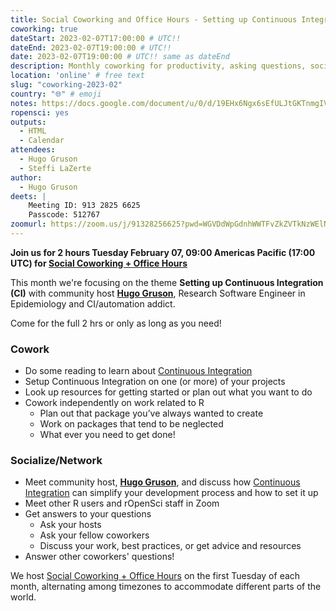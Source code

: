 ```yaml
---
title: Social Coworking and Office Hours - Setting up Continuous Integration
coworking: true
dateStart: 2023-02-07T17:00:00 # UTC!!
dateEnd: 2023-02-07T19:00:00 # UTC!!
date: 2023-02-07T19:00:00 # UTC!! same as dateEnd
description: Monthly coworking for productivity, asking questions, socializing
location: 'online' # free text
slug: "coworking-2023-02"
country: "🌐" # emoji
notes: https://docs.google.com/document/u/0/d/19EHx6Ngx6sEfULJtGKTnmgIVsVU3KH-nasJHNzHksL8/edit
ropensci: yes
outputs:
  - HTML
  - Calendar
attendees:
  - Hugo Gruson
  - Steffi LaZerte
author:
  - Hugo Gruson
deets: |
    Meeting ID: 913 2825 6625
    Passcode: 512767
zoomurl: https://zoom.us/j/91328256625?pwd=WGVDdWpGdnhWWTFvZkZVTkNzWElNQT09
---
```


<!--
```{r}
d <- lubridate::ymd_hms('2023-02-07 09:00:00', tz = 'America/Vancouver')
lubridate::with_tz(d, 'UTC')
lubridate::with_tz(d, 'America/Winnipeg')
```
-->

**Join us for 2 hours Tuesday February 07, 09:00 Americas Pacific (17:00 UTC) for 
[Social Coworking + Office Hours](/blog/2021/08/17/coworking-sessions/)**

This month we're focusing on the theme **Setting up Continuous Integration (CI)** 
with community host **[Hugo Gruson](/author/hugo-gruson)**, Research Software Engineer in Epidemiology
and CI/automation addict.

Come for the full 2 hrs or only as long as you need!

### Cowork

- Do some reading to learn about [Continuous Integration](https://docs.github.com/en/actions/automating-builds-and-tests/about-continuous-integration)
- Setup Continuous Integration on one (or more) of your projects
- Look up resources for getting started or plan out what you want to do
- Cowork independently on work related to R
    - Plan out that package you’ve always wanted to create
    - Work on packages that tend to be neglected
    - What ever you need to get done!

### Socialize/Network

- Meet community host, **[Hugo Gruson](/author/hugo-gruson)**, and discuss how [Continuous Integration](https://docs.github.com/en/actions/automating-builds-and-tests/about-continuous-integration)
  can simplify your development process and how to set it up
- Meet other R users and rOpenSci staff in Zoom
- Get answers to your questions
    - Ask your hosts
    - Ask your fellow coworkers
    - Discuss your work, best practices, or get advice and resources
- Answer other coworkers' questions!

We host 
[Social Coworking + Office Hours](/blog/2021/08/17/coworking-sessions/) 
on the first Tuesday of each month, alternating among timezones to 
accommodate different parts of the world.
